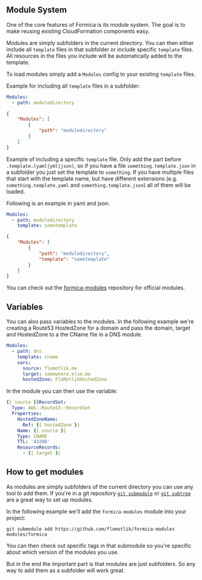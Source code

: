 ## Module System

One of the core features of Formica is its module system. The goal is to make reusing existing CloudFormation components easy.

Modules are simply subfolders in the current directory. You can then either include all `template` files in that subfolder or include specific `template` files. All resources in the files you include will be automatically added to the template.

To load modules simply add a `Modules` config to your existing `template` files.

Example for including all `template` files in a subfolder:

```yaml
Modules:
  - path: moduledirectory
```

```json
{
	"Modules": [
		{
			"path": "moduledirectory"
		}
	]
}
```

Example of including a specific `template` file. Only add the part before `.template.(yaml|yml|json)`, so if you
have a file `something.template.json` in a subfolder you just set the template to `something`. If you have multiple
files that start with the template name, but have different extensions (e.g. `something.template.yaml` and `something.template.json`)
all of them will be loaded.

Following is an example in yaml and json:

```yaml
Modules:
  - path: moduledirectory
    template: sometemplate
```

```json
{
	"Modules": [
		{
			"path": "moduledirectory",
			"template": "sometemplate"			
		}
	]
}
```

You can check out the [formica-modules](https://github.com/flomotlik/formica-modules) repository for official modules.

## Variables

You can also pass variables to the modules. In the following example we're creating a Route53 HostedZone for a domain and pass the domain, target and HostedZone to a the CName file in a DNS module.

```yaml
Modules:
  - path: dns
    template: cname
    vars:
      source: flomotlik.me
      target: somewhere.else.me
      hostedZone: FloMotlikHostedZone
```

In the module you can then use the variable:

```yaml
{{ source }}RecordSet:
  Type: AWS::Route53::RecordSet
  Properties:
    HostedZoneName: 
      Ref: {{ hostedZone }}
    Name: {{ source }}
    Type: CNAME
    TTL: '43200'
    ResourceRecords:
      - {{ target }}
```

## How to get modules

As modules are simply subfolders of the current directory you can use any tool to add them. If you're in a git repository [`git submodule`](https://git-scm.com/docs/git-submodule) or [`git subtree`](https://blogs.atlassian.com/2013/05/alternatives-to-git-submodule-git-subtree/) are a great way to set up modules.

In the following example we'll add the `formica-modules` module into your project:

```shell
git submodule add https://github.com/flomotlik/formica-modules modules/formica
```

You can then check out specific tags in that submodule so you're specific about which version of the modules you use.

But in the end the important part is that modules are just subfolders. So any way to add them as a subfolder will work great.